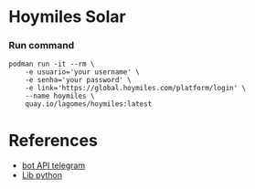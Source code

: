 # Hoymiles Solar

### Run command

    podman run -it --rm \
        -e usuario='your username' \
        -e senha='your password' \
        -e link='https://global.hoymiles.com/platform/login' \
        --name hoymiles \
        quay.io/lagomes/hoymiles:latest

# References

* [bot API telegram](https://core.telegram.org/bots)
* [Lib python](https://python-telegram-bot.org/)